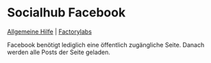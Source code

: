 # Socialhub Facebook

[Allgemeine Hilfe](https://github.com/factorylabs/redaxo_socialhub) | [Factorylabs](http://www.factorylabs.com)

Facebook benötigt lediglich eine öffentlich zugängliche Seite. Danach werden alle Posts der Seite geladen.